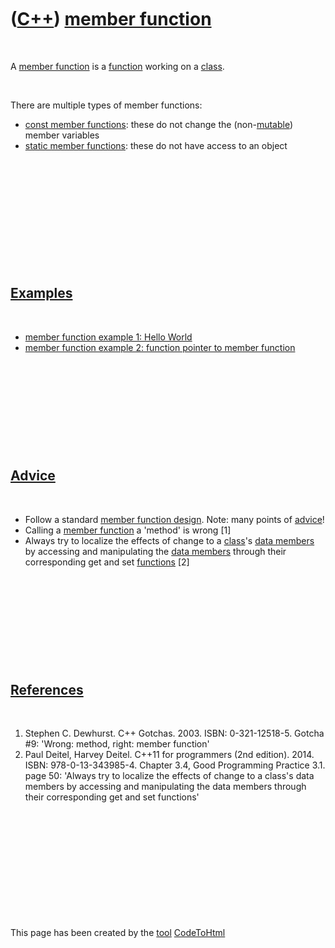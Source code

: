 



 

 

 

 

 

([C++](Cpp.htm)) [member function](CppMemberFunction.htm)
=========================================================

 

A [member function](CppMemberFunction.htm) is a
[function](CppFunction.htm) working on a [class](CppClass.htm).

 

There are multiple types of member functions:

-   [const member functions](CppConstMemberFunction.htm): these do not
    change the (non-[mutable](CppMutable.htm)) member variables
-   [static member functions](CppStaticMemberFunction.htm): these do not
    have access to an object

 

 

 

 

 

 

[Examples](CppExample.htm)
--------------------------

 

-   [member function example 1: Hello
    World](CppMemberFunctionExample1.htm)
-   [member function example 2: function pointer to member
    function](CppMemberFunctionExample2.htm)

 

 

 

 

 

[Advice](CppAdvice.htm)
-----------------------

 

-   Follow a standard [member function
    design](CppMemberFunctionDesign.htm). Note: many points of
    [advice](CppAdvice.htm)!
-   Calling a [member function](CppMemberFunction.htm) a 'method' is
    wrong \[1\]
-   Always try to localize the effects of change to a
    [class](CppClass.htm)'s [data members](CppDataMember.htm) by
    accessing and manipulating the [data members](CppDataMember.htm)
    through their corresponding get and set
    [functions](CppMemberFunction.htm) \[2\]

 

 

 

 

 

[References](CppReferences.htm)
-------------------------------

 

1.  Stephen C. Dewhurst. C++ Gotchas. 2003. ISBN: 0-321-12518-5. Gotcha
    \#9: 'Wrong: method, right: member function'
2.  Paul Deitel, Harvey Deitel. C++11 for programmers (2nd edition).
    2014. ISBN: 978-0-13-343985-4. Chapter 3.4, Good Programming
    Practice 3.1. page 50: 'Always try to localize the effects of change
    to a class's data members by accessing and manipulating the data
    members through their corresponding get and set functions'

 

 

 

 

 





 




This page has been created by the [tool](Tools.htm)
[CodeToHtml](ToolCodeToHtml.htm)
